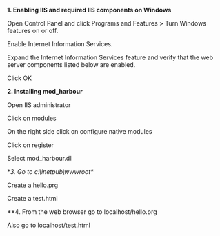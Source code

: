 **1. Enabling IIS and required IIS components on Windows**

Open Control Panel and click Programs and Features > Turn Windows features on or off.

Enable Internet Information Services.

Expand the Internet Information Services feature and verify that the web server components listed below are enabled.

Click OK

**2. Installing mod_harbour**

Open IIS administrator

Click on modules

On the right side click on configure native modules

Click on register

Select mod_harbour.dll

**3. Go to c:\inetpub\wwwroot\**

Create a hello.prg

Create a test.html

**4. From the web browser go to localhost/hello.prg

Also go to localhost/test.html
